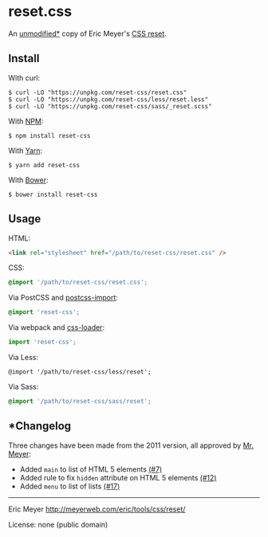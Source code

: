 # reset.css

An [unmodified\*](#changelog) copy of Eric Meyer's [CSS reset](https://meyerweb.com/eric/tools/css/reset/).

## Install

With curl:

```command
$ curl -LO "https://unpkg.com/reset-css/reset.css"
$ curl -LO "https://unpkg.com/reset-css/less/reset.less"
$ curl -LO "https://unpkg.com/reset-css/sass/_reset.scss"
```

With [NPM](http://npmjs.com):

```command
$ npm install reset-css
```

With [Yarn](https://yarnpkg.com):

```command
$ yarn add reset-css
```

With [Bower](http://bower.io):

```command
$ bower install reset-css
```

## Usage

HTML:

```html
<link rel="stylesheet" href="/path/to/reset-css/reset.css" />
```

CSS:

```css
@import '/path/to/reset-css/reset.css';
```

Via PostCSS and [postcss-import](https://github.com/postcss/postcss-import):

```css
@import 'reset-css';
```

Via webpack and [css-loader](https://github.com/webpack-contrib/css-loader):

```js
import 'reset-css';
```

Via Less:

```less
@import '/path/to/reset-css/less/reset';
```

Via Sass:

```scss
@import '/path/to/reset-css/sass/reset';
```

## \*Changelog

Three changes have been made from the 2011 version, all approved by [Mr. Meyer](https://github.com/meyerweb):

- Added `main` to list of HTML 5 elements [(#7)](https://github.com/shannonmoeller/reset-css/pull/7#issuecomment-233969617)
- Added rule to fix `hidden` attribute on HTML 5 elements [(#12)](https://github.com/shannonmoeller/reset-css/issues/12#issuecomment-372821712)
- Added `menu` to list of lists [(#17)](https://github.com/shannonmoeller/reset-css/pull/17#issuecomment-542340039)

----

Eric Meyer http://meyerweb.com/eric/tools/css/reset/

License: none (public domain)
